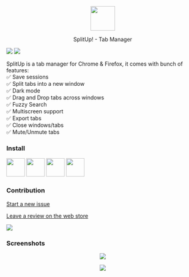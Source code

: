 <p align="center">
  <img width="64" height ="64" src="https://github.com/onaralili/SplitUp/blob/master/SplitLogo.png" />
</p>
<p align="center" >
    SplitUp! - Tab Manager
<p>
  
![](https://img.shields.io/chrome-web-store/users/bhoodecbejheonelhikcfahgpgahffmf.svg?label=chrome%20users&style=popout)
![](https://img.shields.io/amo/users/splitup-tab-manager.svg?label=firefox%20users&style=popout)


  
SplitUp is a tab manager for Chrome & Firefox, it comes with bunch of features:  
✅ Save sessions \
✅ Split tabs into a new window \
✅ Dark mode \
✅ Drag and Drop tabs across windows \
✅ Fuzzy Search \
✅ Multiscreen support \
✅ Export tabs \
✅ Close windows/tabs \
✅ Mute/Unmute tabs

### Install
<a href="https://chrome.google.com/webstore/detail/splitup/bhoodecbejheonelhikcfahgpgahffmf"><img src="https://raw.githubusercontent.com/alrra/browser-logos/master/src/chrome/chrome_128x128.png" width="48" /></a>
<a href="https://addons.mozilla.org/en-US/firefox/addon/splitup-tab-manager/"><img src="https://raw.githubusercontent.com/alrra/browser-logos/master/src/firefox/firefox_128x128.png" width="48" /></a>
<a href="https://chrome.google.com/webstore/detail/splitup/bhoodecbejheonelhikcfahgpgahffmf"><img src="https://raw.githubusercontent.com/alrra/browser-logos/master/src/brave/brave_128x128.png" width="48" /></a>
<a href="https://chrome.google.com/webstore/detail/splitup/bhoodecbejheonelhikcfahgpgahffmf"><img src="https://raw.githubusercontent.com/alrra/browser-logos/master/src/vivaldi/vivaldi_128x128.png" width="48" /></a>

### Contribution
[Start a new issue](https://github.com/onaralili/SplitUp/issues/new)

[Leave a review on the web store](https://chrome.google.com/webstore/detail/splitup-tab-manager/bhoodecbejheonelhikcfahgpgahffmf)

<a href="https://www.buymeacoffee.com/onar"><img src="https://img.buymeacoffee.com/button-api/?text=Buy me a coffee&emoji=&slug=onar&button_colour=FF5F5F&font_colour=ffffff&font_family=Cookie&outline_colour=000000&coffee_colour=FFDD00"></a>

### Screenshots
<p align="center">
  <img src="https://lh3.googleusercontent.com/G72k9NthXtZ0hjTkuOkKT93gZHv3saKpsewfG8mbixNSM3S9t1KMf1012R3RyuHYZswAjiTv2Q=w640-h400-e365" />
</p>
<p align="center">
  <img src="https://lh3.googleusercontent.com/LUDkE03MMjuOMCNjBV8YSEGjAyqG_cufnm8_1S1YbF2Xgl4FBmcnvj6y_li2ihF4xawJywk9=w640-h400-e365" />
</p>

